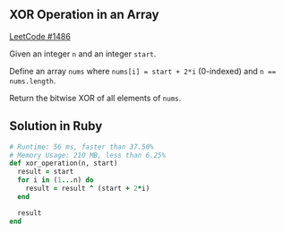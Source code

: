## XOR Operation in an Array

[LeetCode #1486](https://leetcode.com/problems/xor-operation-in-an-array/)

Given an integer `n` and an integer `start`.

Define an array `nums` where `nums[i] = start + 2*i` (0-indexed) and `n == nums.length`.

Return the bitwise XOR of all elements of `nums`.

## Solution in Ruby

```rb
# Runtime: 56 ms, faster than 37.50%
# Memory Usage: 210 MB, less than 6.25%
def xor_operation(n, start)
  result = start
  for i in (1...n) do 
    result = result ^ (start + 2*i) 
  end

  result
end
```
